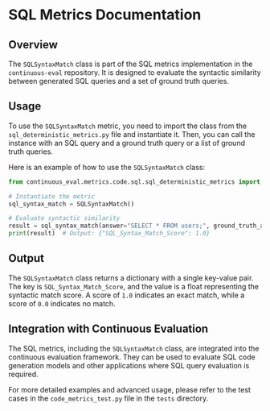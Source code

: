 # SQL Metrics Documentation

## Overview
The `SQLSyntaxMatch` class is part of the SQL metrics implementation in the `continuous-eval` repository. It is designed to evaluate the syntactic similarity between generated SQL queries and a set of ground truth queries.

## Usage
To use the `SQLSyntaxMatch` metric, you need to import the class from the `sql_deterministic_metrics.py` file and instantiate it. Then, you can call the instance with an SQL query and a ground truth query or a list of ground truth queries.

Here is an example of how to use the `SQLSyntaxMatch` class:

```python
from continuous_eval.metrics.code.sql.sql_deterministic_metrics import SQLSyntaxMatch

# Instantiate the metric
sql_syntax_match = SQLSyntaxMatch()

# Evaluate syntactic similarity
result = sql_syntax_match(answer="SELECT * FROM users;", ground_truth_answers=["SELECT * FROM users;"])
print(result)  # Output: {"SQL_Syntax_Match_Score": 1.0}
```

## Output
The `SQLSyntaxMatch` class returns a dictionary with a single key-value pair. The key is `SQL_Syntax_Match_Score`, and the value is a float representing the syntactic match score. A score of `1.0` indicates an exact match, while a score of `0.0` indicates no match.

## Integration with Continuous Evaluation
The SQL metrics, including the `SQLSyntaxMatch` class, are integrated into the continuous evaluation framework. They can be used to evaluate SQL code generation models and other applications where SQL query evaluation is required.

For more detailed examples and advanced usage, please refer to the test cases in the `code_metrics_test.py` file in the `tests` directory.
